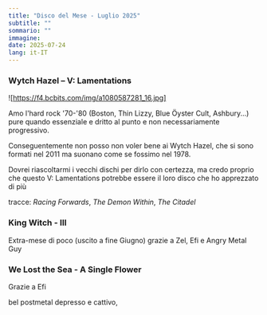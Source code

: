```yaml
---
title: "Disco del Mese - Luglio 2025"
subtitle: ""
sommario: ""
immagine: 
date: 2025-07-24
lang: it-IT
---
```


### Wytch Hazel – V: Lamentations 
![https://f4.bcbits.com/img/a1080587281_16.jpg]

Amo l'hard rock '70-'80 (Boston, Thin Lizzy, Blue Öyster Cult, Ashbury...) pure quando essenziale e dritto al punto e non necessariamente progressivo.

Conseguentemente non posso non voler bene ai Wytch Hazel, che si sono formati nel 2011 ma suonano come se fossimo nel 1978. 

Dovrei riascoltarmi i vecchi dischi per dirlo con certezza, ma credo proprio che questo V: Lamentations potrebbe essere il loro disco che ho apprezzato di più

tracce: _Racing Forwards_, _The Demon Within_, _The Citadel_

###  King Witch - III

Extra-mese di poco (uscito a fine Giugno) grazie a Zel, Efi e Angry Metal Guy 

###  We Lost the Sea - A Single Flower

Grazie a Efi

bel postmetal depresso e cattivo,  
